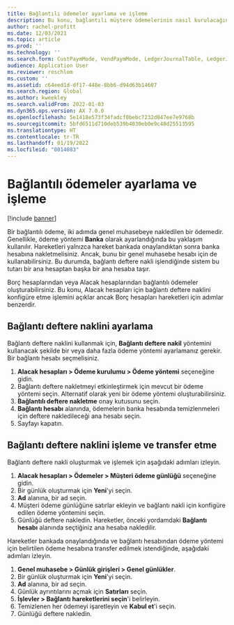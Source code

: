 ```yaml
---
title: Bağlantılı ödemeler ayarlama ve işleme
description: Bu konu, bağlantılı müştere ödemelerinin nasıl kurulacağını ve işleneceğini açıklar. Bir bağlantılı ödeme, iki adımda genel muhasebeye nakledilen bir ödemedir.
author: rachel-profitt
ms.date: 12/03/2021
ms.topic: article
ms.prod: ''
ms.technology: ''
ms.search.form: CustPaymMode, VendPaymMode, LedgerJournalTable, LedgerJournalTransCustPaym, LedgerJournalTransVendPaym, LedgerJournalTransDaily
audience: Application User
ms.reviewer: roschlom
ms.custom: ''
ms.assetid: c64eed1d-df17-448e-8bb6-d94d63b14607
ms.search.region: Global
ms.author: kweekley
ms.search.validFrom: 2022-01-03
ms.dyn365.ops.version: AX 7.0.0
ms.openlocfilehash: 5e1418e573f34fadcf0bebc7232d847ee7e9768b
ms.sourcegitcommit: 5bfd6511d710deb539b4030eb0e9c48d25513595
ms.translationtype: HT
ms.contentlocale: tr-TR
ms.lasthandoff: 01/19/2022
ms.locfileid: "8014083"
---
```

# <a name="set-up-and-process-bridged-payments"></a>Bağlantılı ödemeler ayarlama ve işleme

[!include [banner](../includes/banner.md)]

Bir bağlantılı ödeme, iki adımda genel muhasebeye nakledilen bir ödemedir. Genellikle, ödeme yöntemi **Banka** olarak ayarlandığında bu yaklaşım kullanılır. Hareketleri yalnızca hareket bankada onaylandıktan sonra banka hesabına nakletmelisiniz. Ancak, bunu bir genel muhasebe hesabı için de kullanabilirsiniz. Bu durumda, bağlantı deftere nakli işlendiğinde sistem bu tutarı bir ana hesaptan başka bir ana hesaba taşır.

Borç hesaplarından veya Alacak hesaplarından bağlantılı ödemeler oluşturabilirsiniz. Bu konu, Alacak hesapları için bağlantı deftere naklini konfigüre etme işlemini açıklar ancak Borç hesapları hareketleri için adımlar benzerdir.

## <a name="set-up-bridging-posting"></a>Bağlantı deftere naklini ayarlama

Bağlantı deftere naklini kullanmak için, **Bağlantı deftere nakil** yöntemini kullanacak şekilde bir veya daha fazla ödeme yöntemi ayarlamanız gerekir. Bir bağlantı hesabı seçmelisiniz.

1. **Alacak hesapları &gt; Ödeme kurulumu &gt; Ödeme yöntemi** seçeneğine gidin.
2. Bağlantı deftere nakletmeyi etkinleştirmek için mevcut bir ödeme yöntemi seçin. Alternatif olarak yeni bir ödeme yöntemi oluşturabilirsiniz.
3. **Bağlantılı deftere nakletme** onay kutusunu seçin.
4. **Bağlantı hesabı** alanında, ödemelerin banka hesabında temizlenmeleri için deftere nakledileceği ana hesabı seçin.
5. Sayfayı kapatın.

## <a name="process-and-transfer-bridging-posting"></a>Bağlantı deftere naklini işleme ve transfer etme

Bağlantı deftere nakli oluşturmak ve işlemek için aşağıdaki adımları izleyin.

1. **Alacak hesapları &gt; Ödemeler &gt; Müşteri ödeme günlüğü** seçeneğine gidin.
2. Bir günlük oluşturmak için **Yeni**'yi seçin.
3. **Ad** alanına, bir ad seçin.
4. Müşteri ödeme günlüğüne satırlar ekleyin ve bağlantı nakli için konfigüre edilen ödeme yöntemini seçin.
5. Günlüğü deftere nakledin. Hareketler, önceki yordamdaki **Bağlantı hesabı** alanında seçtiğiniz ana hesaba nakledilir.

Hareketler bankada onaylandığında ve bağlantı hesabından ödeme yöntemi için belirtilen ödeme hesabına transfer edilmek istendiğinde, aşağıdaki adımları izleyin.

1. **Genel muhasebe &gt; Günlük girişleri &gt; Genel günlükler**.
2. Bir günlük oluşturmak için **Yeni**'yi seçin.
3. **Ad** alanına, bir ad seçin.
4. Günlük ayrıntılarını açmak için **Satırları** seçin.
5. **İşlevler &gt; Bağlantı hareketlerini seçin**'i belirleyin.
6. Temizlenen her ödemeyi işaretleyin ve **Kabul et**'i seçin.
7. Günlüğü deftere nakledin.
